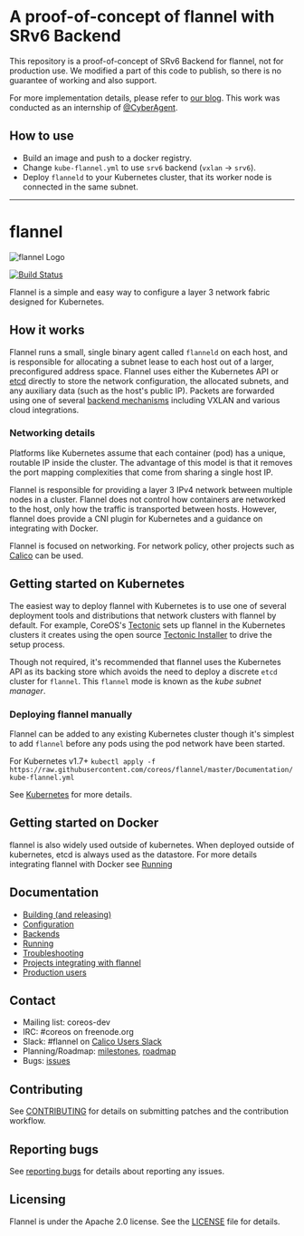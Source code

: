 # A proof-of-concept of flannel with SRv6 Backend
This repository is a proof-of-concept of SRv6 Backend for flannel, not for production use.
We modified a part of this code to publish, so there is no guarantee of working and also support.

For more implementation details, please refer to [our blog](https://developers.cyberagent.co.jp/blog/archives/25394/).
This work was conducted as an internship of [@CyberAgent](https://github.com/CyberAgent).

## How to use
- Build an image and push to a docker registry.
- Change `kube-flannel.yml` to use `srv6` backend (`vxlan` -> `srv6`).
- Deploy `flanneld` to your Kubernetes cluster, that its worker node is connected in the same subnet.

---

# flannel

![flannel Logo](logos/flannel-horizontal-color.png)

[![Build Status](https://travis-ci.org/coreos/flannel.png?branch=master)](https://travis-ci.org/coreos/flannel)

Flannel is a simple and easy way to configure a layer 3 network fabric designed for Kubernetes.

## How it works

Flannel runs a small, single binary agent called `flanneld` on each host, and is responsible for allocating a subnet lease to each host out of a larger, preconfigured address space.
Flannel uses either the Kubernetes API or [etcd][etcd] directly to store the network configuration, the allocated subnets, and any auxiliary data (such as the host's public IP).
Packets are forwarded using one of several [backend mechanisms][backends] including VXLAN and various cloud integrations.

### Networking details

Platforms like Kubernetes assume that each container (pod) has a unique, routable IP inside the cluster.
The advantage of this model is that it removes the port mapping complexities that come from sharing a single host IP.

Flannel is responsible for providing a layer 3 IPv4 network between multiple nodes in a cluster. Flannel does not control how containers are networked to the host, only how the traffic is transported between hosts. However, flannel does provide a CNI plugin for Kubernetes and a guidance on integrating with Docker.

Flannel is focused on networking. For network policy, other projects such as [Calico][calico] can be used.

## Getting started on Kubernetes

The easiest way to deploy flannel with Kubernetes is to use one of several deployment tools and distributions that network clusters with flannel by default. For example, CoreOS's [Tectonic][tectonic] sets up flannel in the Kubernetes clusters it creates using the open source [Tectonic Installer][tectonic-installer] to drive the setup process.

Though not required, it's recommended that flannel uses the Kubernetes API as its backing store which avoids the need to deploy a discrete `etcd` cluster for `flannel`. This `flannel` mode is known as the *kube subnet manager*.

### Deploying flannel manually

Flannel can be added to any existing Kubernetes cluster though it's simplest to add `flannel` before any pods using the pod network have been started.

For Kubernetes v1.7+
`kubectl apply -f https://raw.githubusercontent.com/coreos/flannel/master/Documentation/kube-flannel.yml`

See [Kubernetes](Documentation/kubernetes.md) for more details.

## Getting started on Docker

flannel is also widely used outside of kubernetes. When deployed outside of kubernetes, etcd is always used as the datastore. For more details integrating flannel with Docker see [Running](Documentation/running.md)

## Documentation
- [Building (and releasing)](Documentation/building.md)
- [Configuration](Documentation/configuration.md)
- [Backends](Documentation/backends.md)
- [Running](Documentation/running.md)
- [Troubleshooting](Documentation/troubleshooting.md)
- [Projects integrating with flannel](Documentation/integrations.md)
- [Production users](Documentation/production-users.md)

## Contact

* Mailing list: coreos-dev
* IRC: #coreos on freenode.org
* Slack: #flannel on [Calico Users Slack](https://slack.projectcalico.org)
* Planning/Roadmap: [milestones][milestones], [roadmap][roadmap]
* Bugs: [issues][flannel-issues]

## Contributing

See [CONTRIBUTING][contributing] for details on submitting patches and the contribution workflow.

## Reporting bugs

See [reporting bugs][reporting] for details about reporting any issues.

## Licensing

Flannel is under the Apache 2.0 license. See the [LICENSE][license] file for details.

[calico]: http://www.projectcalico.org
[pod-cidr]: https://kubernetes.io/docs/admin/kubelet/
[etcd]: https://github.com/coreos/etcd
[contributing]: CONTRIBUTING.md
[license]: https://github.com/coreos/flannel/blob/master/LICENSE
[milestones]: https://github.com/coreos/flannel/milestones
[flannel-issues]: https://github.com/coreos/flannel/issues
[backends]: Documentation/backends.md
[roadmap]: https://github.com/kubernetes/kubernetes/milestones
[reporting]: Documentation/reporting_bugs.md
[tectonic-installer]: https://github.com/coreos/tectonic-installer
[installing-with-kubeadm]: https://kubernetes.io/docs/getting-started-guides/kubeadm/
[tectonic]: https://coreos.com/tectonic/
